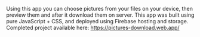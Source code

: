 Using this app you can choose pictures from your files on your device, then preview them and after it download them on server.
This app was built using pure JavaScript + CSS, and deployed using Firebase hosting and storage.
Completed project available here: https://pictures-download.web.app/
